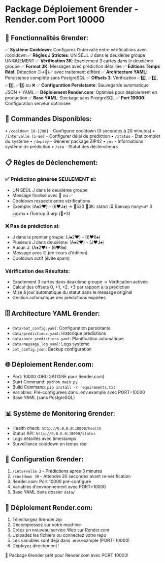 # Package Déploiement 6render - Render.com Port 10000

## 🚀 Fonctionnalités 6render:
✅ **Système Cooldown**: Configurez l'intervalle entre vérifications avec /cooldown
✅ **Règles J Strictes**: UN SEUL J dans le deuxième groupe UNIQUEMENT
✅ **Vérification 3K**: Exactement 3 cartes dans le deuxième groupe
✅ **Format 3K**: Messages avec prédiction détaillée
✅ **Éditions Temps Réel**: Détection ⏰→🔰/✅ avec traitement différé
✅ **Architecture YAML**: Persistance complète sans PostgreSQL
✅ **Offsets 3**: Vérification ✅0️⃣, ✅1️⃣, ✅2️⃣, ✅3️⃣ ou ❌
✅ **Configuration Persistante**: Sauvegarde automatique JSON + YAML
✅ **Déploiement Render.com**: Optimisé pour déploiement en production
✅ **Base YAML**: Stockage sans PostgreSQL
✅ **Port 10000**: Configuration serveur optimisée

## 🔧 Commandes Disponibles:
• `/cooldown [0-1200]` - Configurer cooldown (0 secondes à 20 minutes)
• `/intervalle [1-60]` - Configurer délai de prédiction
• `/status` - État complet du système
• `/deploy` - Générer package ZIP42
• `/ni` - Informations système de prédiction
• `/sta` - Statut des déclencheurs

## 📋 Règles de Déclenchement:
### ✅ Prédiction générée SEULEMENT si:
- UN SEUL J dans le deuxième groupe
- Message finalisé avec 🔰 ou ✅
- Cooldown respecté entre vérifications
- Exemple: (A♠️2♥️) - (6♥️J♠️) → 🔵523 🔵3K: statut :⏳
  Банкир получит 3 карты
  ▪️ Повтор 3 игр (🔰+3)

### ❌ Pas de prédiction si:
- J dans le premier groupe: (J♠️2♥️) - (6♥️8♠️)
- Plusieurs J dans deuxième: (A♠️2♥️) - (J♥️J♠️)
- Aucun J: (A♠️2♥️) - (6♥️8♠️)
- Message avec ⏰ (en cours d'édition)
- Cooldown actif (évite spam)

### Vérification des Résultats:
- Exactement 3 cartes dans deuxième groupe → Vérification activée
- Calcul des offsets 0, +1, +2, +3 par rapport à la prédiction
- Mise à jour automatique du statut dans le message original
- Gestion automatique des prédictions expirées

## 🗄️ Architecture YAML 6render:
- `data/bot_config.yaml`: Configuration persistante
- `data/predictions.yaml`: Historique prédictions 
- `data/auto_predictions.yaml`: Planification automatique
- `data/message_log.yaml`: Logs système
- `bot_config.json`: Backup configuration

## 🌐 Déploiement Render.com:
- Port: 10000 (OBLIGATOIRE pour Render.com)
- Start Command: `python main.py`
- Build Command: `pip install -r requirements.txt`
- Variables: Pré-configurées dans .env.example avec PORT=10000
- Base YAML (sans PostgreSQL)

## 📊 Système de Monitoring 6render:
- Health check: `http://0.0.0.0:10000/health`
- Status API: `http://0.0.0.0:10000/status`
- Logs détaillés avec timestamps
- Surveillance cooldown en temps réel

## 🎯 Configuration 6render:
1. `/intervalle 3` - Prédictions après 3 minutes
2. `/cooldown 30` - Attendre 30 secondes avant re-vérification
3. Render.com: Port 10000 pré-configuré
4. Variables d'environnement avec PORT=10000
5. Base YAML dans dossier `data/`

## 🚀 Déploiement Render.com:
1. Téléchargez 6render.zip
2. Décompressez sur votre machine
3. Créez un nouveau service Web sur Render.com
4. Uploadez les fichiers ou connectez votre repo
5. Les variables sont déjà dans .env.example (PORT=10000)
6. Déployez directement !

🚀 Package 6render prêt pour Render.com avec PORT 10000!